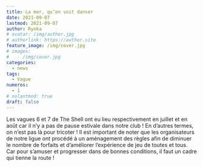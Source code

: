 ```yaml
---
title: La mer, qu’on voit danser
date: 2021-09-07
lastmod: 2021-09-07
author: Ryoka
# avatar: /img/author.jpg
# authorlink: https://author.site
feature_image: /img/cover.jpg
# images:
#   - /img/cover.jpg
categories:
  - news
tags:
  - Vague
numeros: 
  - 1
# nolastmod: true
draft: false
---
```


Les vagues 6 et 7 de The Shell ont eu lieu respectivement en juillet et en août car il n’y a pas de pause estivale dans notre club ! En d’autres termes, on n’est pas là pour tricoter ! Il est important de noter que les organisateurs de notre ligue ont procédé à un aménagement des règles afin de diminuer le nombre de forfaits et d’améliorer l’expérience de jeu de toutes et tous. Car pour s’amuser et progresser dans de bonnes conditions, il faut un cadre qui tienne la route !


